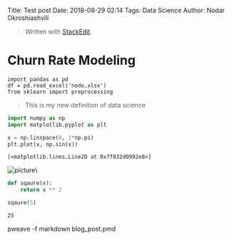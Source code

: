 Title: Test post
Date: 2018-08-29 02:14
Tags: Data Science
Author: Nodar Okroshiashvili


> Written with [StackEdit](https://stackedit.io/).

# Churn Rate Modeling



    import pandas as pd
    df = pd.read_excel('nodo.xlsx')
    from sklearn import preprocessing

> This is my new definition of data science


```python
import numpy as np
import matplotlib.pyplot as plt
```




```python
x = np.linspace(0, 2*np.pi)
plt.plot(x, np.sin(x))
```

```
[<matplotlib.lines.Line2D at 0x7f032d0992e8>]
```

![picture](content/article/images/blog_post_figure2_1.png)\




```python
def sqaure(x):
    return x ** 2

sqaure(5)
```

```
25
```




pweave -f markdown blog_post.pmd

